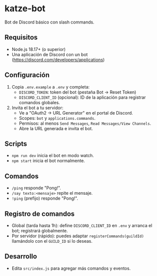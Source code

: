 # katze-bot

Bot de Discord básico con slash commands.

## Requisitos
- Node.js 18.17+ (o superior)
- Una aplicación de Discord con un bot (https://discord.com/developers/applications)

## Configuración
1. Copia `.env.example` a `.env` y completa:
   - `DISCORD_TOKEN`: token del bot (pestaña Bot -> Reset Token)
   - `DISCORD_CLIENT_ID` (opcional): ID de la aplicación para registrar comandos globales.
2. Invita el bot a tu servidor:
   - Ve a "OAuth2 -> URL Generator" en el portal de Discord.
   - Scopes: `bot` y `applications.commands`.
   - Permisos: al menos `Send Messages`, `Read Messages/View Channels`.
   - Abre la URL generada e invita el bot.

## Scripts
- `npm run dev` inicia el bot en modo watch.
- `npm start` inicia el bot normalmente.

## Comandos
- `/ping` responde "Pong!".
- `/say texto:<mensaje>` repite el mensaje.
- `!ping` (prefijo) responde "Pong!".

## Registro de comandos
- Global (tarda hasta 1h): define `DISCORD_CLIENT_ID` en `.env` y arranca el bot; registrará globalmente.
- Por servidor (rápido): puedes adaptar `registerCommands(guildId)` llamándolo con el `GUILD_ID` si lo deseas.

## Desarrollo
- Edita `src/index.js` para agregar más comandos y eventos.
